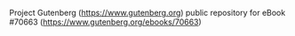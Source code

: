 Project Gutenberg (https://www.gutenberg.org) public repository for
eBook #70663 (https://www.gutenberg.org/ebooks/70663)
